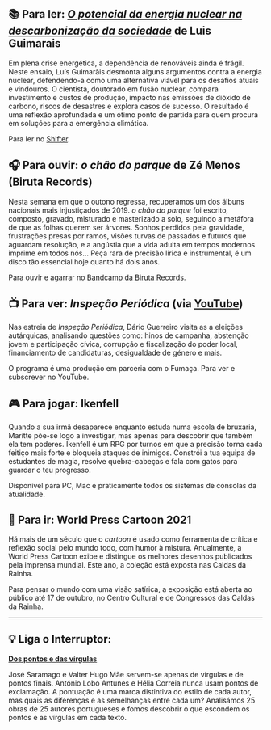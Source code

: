 ## 📚 Para ler: _[O potencial da energia nuclear na descarbonização da sociedade](https://shifter.pt/2021/08/energia-nuclear-descarbonizacao/)_ de Luis Guimarais

Em plena crise energética, a dependência de renováveis ainda é frágil. Neste ensaio, Luís Guimarãis desmonta alguns argumentos contra a energia nuclear, defendendo-a como uma alternativa viável para os desafios atuais e vindouros. O cientista, doutorado em fusão nuclear, compara investimento e custos de produção, impacto nas emissões de dióxido de carbono, riscos de desastres e explora casos de sucesso. O resultado é uma reflexão aprofundada e um ótimo ponto de partida para quem procura em soluções para a emergência climática.

Para ler no [Shifter](https://shifter.pt/2021/08/energia-nuclear-descarbonizacao/).

## 🎧 Para ouvir: _o chão do parque_ de Zé Menos (Biruta Records)

Nesta semana em que o outono regressa, recuperamos um dos álbuns nacionais mais injustiçados de 2019. _o chão do parque_ foi escrito, composto, gravado, misturado e masterizado a solo, seguindo a metáfora de que as folhas querem ser árvores. Sonhos perdidos pela gravidade, frustrações presas por ramos, visões turvas de passados e futuros que aguardam resolução, e a angústia que a vida adulta em tempos modernos imprime em todos nós... Peça rara de precisão lírica e instrumental, é um disco tão essencial hoje quanto há dois anos.

Para ouvir e agarrar no [Bandcamp da Biruta Records](https://birutarecords.bandcamp.com/album/o-ch-o-do-parque).

## 📺 Para ver: _Inspeção Periódica_ (via [YouTube](https://www.youtube.com/watch?v=MCKOVrL_yUA))

Nas estreia de _Inspeção Periódica_, Dário Guerreiro visita as a eleições autárquicas, analisando questões como: hinos de campanha, abstenção jovem e participação cívica, corrupção e fiscalização do poder local, financiamento de candidaturas, desigualdade de género e mais.

O programa é uma produção em parceria com o Fumaça. Para ver e subscrever no YouTube.

## 🎮 Para jogar: Ikenfell

Quando a sua irmã desaparece enquanto estuda numa escola de bruxaria, Maritte põe-se logo a investigar, mas apenas para descobrir que também ela tem poderes. Ikenfell é um RPG por turnos em que a precisão torna cada feitiço mais forte e bloqueia ataques de inimigos. Constrói a tua equipa de estudantes de magia, resolve quebra-cabeças e fala com gatos para guardar o teu progresso.

Disponível para PC, Mac e praticamente todos os sistemas de consolas da atualidade.

## 🎡 Para ir: World Press Cartoon 2021

Há mais de um século que o _cartoon_ é usado como ferramenta de crítica e reflexão social pelo mundo todo, com humor à mistura. Anualmente, a World Press Cartoon exibe e distingue os melhores desenhos publicados pela imprensa mundial. Este ano, a coleção está exposta nas Caldas da Rainha.

Para pensar o mundo com uma visão satírica, a exposição está aberta ao público até 17 de outubro, no Centro Cultural e de Congressos das Caldas da Rainha.

---

## 💡 Liga o Interruptor:

**[Dos pontos e das vírgulas](https://interruptor.pt/artigos/dos-pontos-e-das-virgulas)**

José Saramago e Valter Hugo Mãe servem-se apenas de vírgulas e de pontos finais. António Lobo Antunes e Hélia Correia nunca usam pontos de exclamação. A pontuação é uma marca distintiva do estilo de cada autor, mas quais as diferenças e as semelhanças entre cada um? Analisámos 25 obras de 25 autores portugueses e fomos descobrir o que escondem os pontos e as vírgulas em cada texto.
